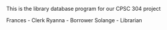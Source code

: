 This is the library database program for our CPSC 304 project

Frances - Clerk
Ryanna - Borrower
Solange - Librarian